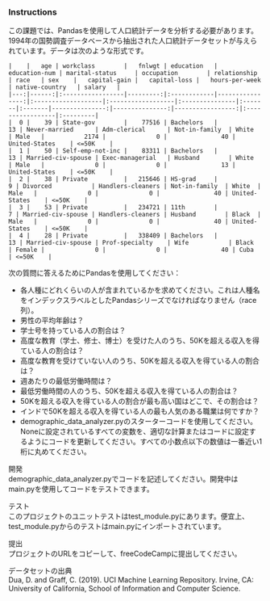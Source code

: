 ### Instructions
この課題では、Pandasを使用して人口統計データを分析する必要があります。1994年の国勢調査データベースから抽出された人口統計データセットが与えられています。データは次のような形式です。  
```
|    |   age | workclass        |   fnlwgt | education   |   education-num | marital-status     | occupation        | relationship   | race   | sex    |   capital-gain |   capital-loss |   hours-per-week | native-country   | salary   |
|---:|------:|:-----------------|---------:|:------------|----------------:|:-------------------|:------------------|:---------------|:-------|:-------|---------------:|---------------:|-----------------:|:-----------------|:---------|
|  0 |    39 | State-gov        |    77516 | Bachelors   |              13 | Never-married      | Adm-clerical      | Not-in-family  | White  | Male   |           2174 |              0 |               40 | United-States    | <=50K    |
|  1 |    50 | Self-emp-not-inc |    83311 | Bachelors   |              13 | Married-civ-spouse | Exec-managerial   | Husband        | White  | Male   |              0 |              0 |               13 | United-States    | <=50K    |
|  2 |    38 | Private          |   215646 | HS-grad     |               9 | Divorced           | Handlers-cleaners | Not-in-family  | White  | Male   |              0 |              0 |               40 | United-States    | <=50K    |
|  3 |    53 | Private          |   234721 | 11th        |               7 | Married-civ-spouse | Handlers-cleaners | Husband        | Black  | Male   |              0 |              0 |               40 | United-States    | <=50K    |
|  4 |    28 | Private          |   338409 | Bachelors   |              13 | Married-civ-spouse | Prof-specialty    | Wife           | Black  | Female |              0 |              0 |               40 | Cuba             | <=50K    |
```
次の質問に答えるためにPandasを使用してください：  

* 各人種にどれくらいの人が含まれているかを求めてください。これは人種名をインデックスラベルとしたPandasシリーズでなければなりません（race列）。  
* 男性の平均年齢は？  
* 学士号を持っている人の割合は？  
* 高度な教育（学士、修士、博士）を受けた人のうち、50Kを超える収入を得ている人の割合は？  
* 高度な教育を受けていない人のうち、50Kを超える収入を得ている人の割合は？  
* 週あたりの最低労働時間は？  
* 最低労働時間の人のうち、50Kを超える収入を得ている人の割合は？  
* 50Kを超える収入を得ている人の割合が最も高い国はどこで、その割合は？  
* インドで50Kを超える収入を得ている人の最も人気のある職業は何ですか？  
* demographic_data_analyzer.pyのスターターコードを使用してください。Noneに設定されているすべての変数を、適切な計算またはコードに設定するようにコードを更新してください。すべての小数点以下の数値は一番近い1桁に丸めてください。  

開発  
demographic_data_analyzer.pyでコードを記述してください。開発中はmain.pyを使用してコードをテストできます。  

テスト  
このプロジェクトのユニットテストはtest_module.pyにあります。便宜上、test_module.pyからのテストはmain.pyにインポートされています。  

提出  
プロジェクトのURLをコピーして、freeCodeCampに提出してください。  

データセットの出典  
Dua, D. and Graff, C. (2019). UCI Machine Learning Repository. Irvine, CA: University of California, School of Information and Computer Science.  
